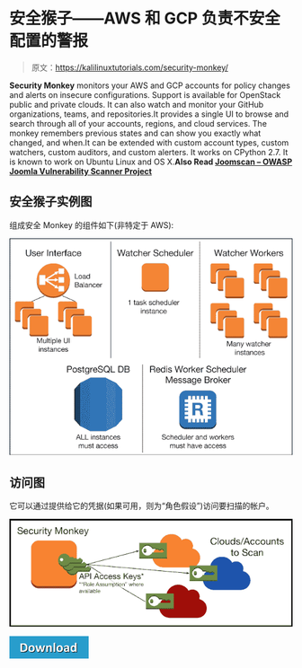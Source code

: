 # 安全猴子——AWS 和 GCP 负责不安全配置的警报

> 原文：<https://kalilinuxtutorials.com/security-monkey/>

**Security Monkey** monitors your AWS and GCP accounts for policy changes and alerts on insecure configurations. Support is available for OpenStack public and private clouds. It can also watch and monitor your GitHub organizations, teams, and repositories.It provides a single UI to browse and search through all of your accounts, regions, and cloud services. The monkey remembers previous states and can show you exactly what changed, and when.It can be extended with custom account types, custom watchers, custom auditors, and custom alerters. It works on CPython 2.7\. It is known to work on Ubuntu Linux and OS X.**Also Read [Joomscan – OWASP Joomla Vulnerability Scanner Project](https://kalilinuxtutorials.com/joomscan-owasp/)**

## **安全猴子实例图**

组成安全 Monkey 的组件如下(非特定于 AWS):

![](img/2f2c49180a32cce49eff3edaf10a2d41.png)

## **访问图**

它可以通过提供给它的凭据(如果可用，则为“角色假设”)访问要扫描的帐户。

![](img/03b6ae23db5b35cb686e1200a096e83a.png)

[![](img/d861a9096555aeb1980fc054015933d7.png)](https://github.com/Netflix/security_monkey)